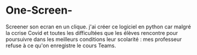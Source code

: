 # One-Screen-
Screener son ecran en un clique. j'ai créer ce logiciel en python car malgré la ccrise Covid et toutes les difficultées que les élèves rencontre pour poursuivre dans les meilleurs conditions leur scolarité : mes professeur refuse à ce qu'on enregistre le cours Teams.

